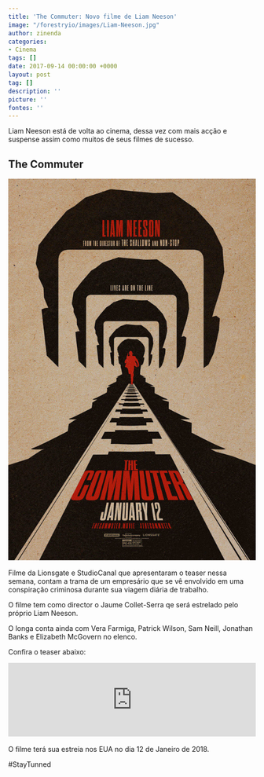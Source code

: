 ```yaml
---
title: 'The Commuter: Novo filme de Liam Neeson'
image: "/forestryio/images/Liam-Neeson.jpg"
author: zinenda
categories:
- Cinema
tags: []
date: 2017-09-14 00:00:00 +0000
layout: post
tag: []
description: ''
picture: ''
fontes: ''
---
```



Liam Neeson está de volta ao cinema, dessa vez com mais acção e suspense assim como muitos de seus filmes de sucesso.

## The Commuter

![](/forestryio/images/the_commuter.jpg)

Filme da Lionsgate e StudioCanal que apresentaram o teaser nessa semana, contam a trama de um empresário que se vê envolvido em uma conspiração criminosa durante sua viagem diária de trabalho.

O filme tem como director o Jaume Collet-Serra qe será estrelado pelo próprio Liam Neeson.

O longa conta ainda com Vera Farmiga, Patrick Wilson, Sam Neill, Jonathan Banks e Elizabeth McGovern no elenco.

Confira o teaser abaixo:

<iframe width="100%" height="auto" src="https://www.youtube.com/embed/aDshY43Ol2U" frameborder="0" allowfullscreen="" async="" preload=""></iframe>

O filme terá sua estreia nos EUA no dia 12 de Janeiro de 2018.

#StayTunned